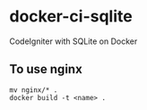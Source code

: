 # docker-ci-sqlite
CodeIgniter with SQLite on Docker

## To use nginx
```
mv nginx/* .
docker build -t <name> .
```
